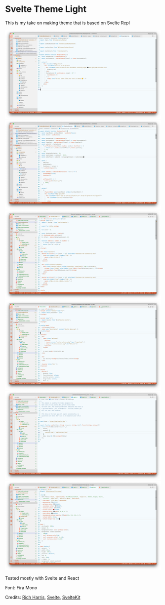 # Svelte Theme Light

This is my take on making theme that is based on Svelte Repl

![React Code](/assets/react1.png)
![React Code](/assets/react2.png)
![Svelte Code](/assets/svelte1.png)
![Svelte Code](/assets/svelte2.png)
![Svelte Code](/assets/svelte3.png)
![Svelte Code](/assets/svelte4.png)

Tested mostly with Svelte and React

Font: Fira Mono

Credits: [Rich Harris](https://twitter.com/Rich_Harris), [Svelte](https://svelte.dev/), [SvelteKit](https://kit.svelte.dev/)